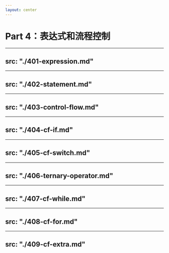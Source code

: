 ```yaml
---
layout: center
---
```


# Part 4：表达式和流程控制

---
src: "./401-expression.md"
---

---
src: "./402-statement.md"
---

---
src: "./403-control-flow.md"
---

---
src: "./404-cf-if.md"
---

---
src: "./405-cf-switch.md"
---

---
src: "./406-ternary-operator.md"
---

---
src: "./407-cf-while.md"
---

---
src: "./408-cf-for.md"
---

---
src: "./409-cf-extra.md"
---